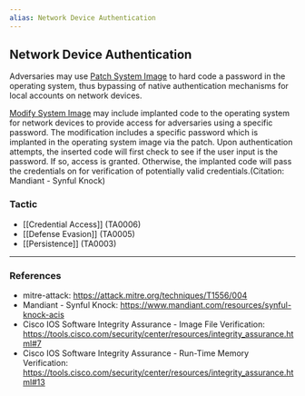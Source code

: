 ```yaml
---
alias: Network Device Authentication
---
```


## Network Device Authentication

Adversaries may use [Patch System Image](https://attack.mitre.org/techniques/T1601/001) to hard code a password in the operating system, thus bypassing of native authentication mechanisms for local accounts on network devices.

[Modify System Image](https://attack.mitre.org/techniques/T1601) may include implanted code to the operating system for network devices to provide access for adversaries using a specific password.  The modification includes a specific password which is implanted in the operating system image via the patch.  Upon authentication attempts, the inserted code will first check to see if the user input is the password. If so, access is granted. Otherwise, the implanted code will pass the credentials on for verification of potentially valid credentials.(Citation: Mandiant - Synful Knock)


### Tactic

- [[Credential Access]] (TA0006)
- [[Defense Evasion]] (TA0005)
- [[Persistence]] (TA0003)


---
### References

- mitre-attack: https://attack.mitre.org/techniques/T1556/004
- Mandiant - Synful Knock: https://www.mandiant.com/resources/synful-knock-acis
- Cisco IOS Software Integrity Assurance - Image File Verification: https://tools.cisco.com/security/center/resources/integrity_assurance.html#7
- Cisco IOS Software Integrity Assurance - Run-Time Memory Verification: https://tools.cisco.com/security/center/resources/integrity_assurance.html#13
